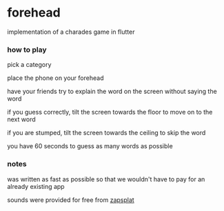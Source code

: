 # forehead

implementation of a charades game in flutter

### how to play

pick a category

place the phone on your forehead

have your friends try to explain the word on the screen without saying the word

if you guess correctly, tilt the screen towards the floor to move on to the next word

if you are stumped, tilt the screen towards the ceiling to skip the word

you have 60 seconds to guess as many words as possible



### notes

was written as fast as possible so that we wouldn't have to pay for an already existing app

sounds were provided for free from [zapsplat](https://www.zapsplat.com/) 

